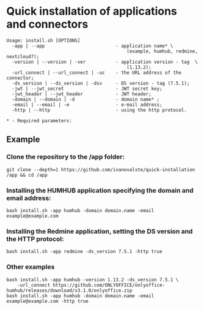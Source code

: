 # Quick installation of applications and connectors
    Usage: install.sh [OPTIONS]
      -app | --app                          - application name* \
                                                (example, humhub, redmine, nextcloud?);
      -version | --version | -ver           - application version - tag  \
                                                (1.13.2);
      -url_connect | --url_connect | -uc    - the URL address of the connector;
      -ds_version | --ds_version | -dsv     - DS version - tag (7.5.1);
      -jwt | --jwt_secret                   - JWT secret key;
      -jwt_header | --jwt_header            - JWT header;
      -domain | --domain | -d               - domain name* ;
      -email | --email | -e                 - e-mail address;
      -http | --http                        - using the http protocol.

    * - Required parameters:

## Example
### Clone the repository to the /app folder:
    git clone --depth=1 https://github.com/ivanovalste/quick-installation /app && cd /app
### Installing the HUMHUB application specifying the domain and email address:
	bash install.sh -app humhub -domain domain.name -email example@example.com
### Installing the Redmine application, setting the DS version and the HTTP protocol:
    bash install.sh -app redmine -ds_version 7.5.1 -http true
### Other examples
    bash install.sh -app humhub -version 1.13.2 -ds_version 7.5.1 \
        -url_connect https://github.com/ONLYOFFICE/onlyoffice-humhub/releases/download/v3.1.0/onlyoffice.zip
    bash install.sh -app humhub -domain domain.name -email example@example.com -http true
